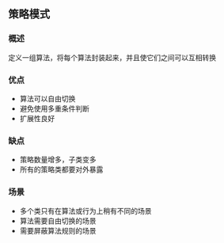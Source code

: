 ## 策略模式

### 概述
定义一组算法，将每个算法封装起来，并且使它们之间可以互相转换

### 优点
- 算法可以自由切换
- 避免使用多重条件判断
- 扩展性良好

### 缺点
- 策略数量增多，子类变多
- 所有的策略类都要对外暴露

### 场景
- 多个类只有在算法或行为上稍有不同的场景
- 算法需要自由切换的场景
- 需要屏蔽算法规则的场景